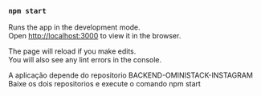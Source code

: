 ### `npm start`

Runs the app in the development mode.<br>
Open [http://localhost:3000](http://localhost:3000) to view it in the browser.

The page will reload if you make edits.<br>
You will also see any lint errors in the console.

A aplicação depende do repositorio BACKEND-OMINISTACK-INSTAGRAM
Baixe os dois repositorios e execute o comando npm start
